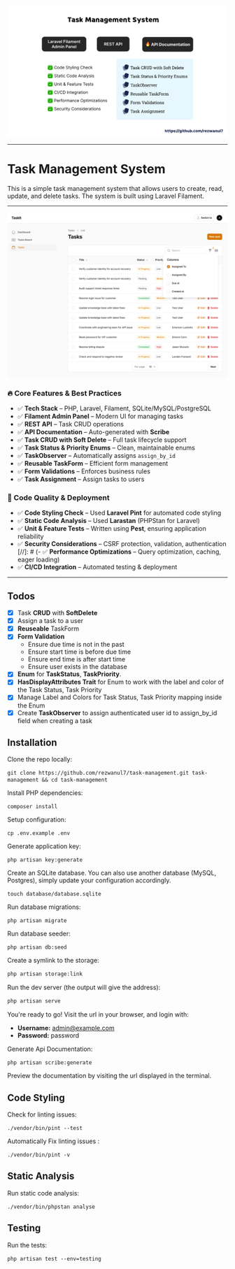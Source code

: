 ![Intro](docs/intro.png)

---

# Task Management System

This is a simple task management system that allows users to create, read, update, and delete tasks. The system is built
using Laravel Filament.

---

![Filament Demo](docs/screencapture-task-listing.png)



### 🔥 Core Features & Best Practices

- ✅ **Tech Stack** – PHP, Laravel, Filament, SQLite/MySQL/PostgreSQL
- ✅ **Filament Admin Panel** – Modern UI for managing tasks
- ✅ **REST API** – Task CRUD operations
- ✅ **API Documentation** – Auto-generated with **Scribe**
- ✅ **Task CRUD with Soft Delete** – Full task lifecycle support
- ✅ **Task Status & Priority Enums** – Clean, maintainable enums
- ✅ **TaskObserver** – Automatically assigns `assign_by_id`
- ✅ **Reusable TaskForm** – Efficient form management
- ✅ **Form Validations** – Enforces business rules
- ✅ **Task Assignment** – Assign tasks to users

### 🚀 Code Quality & Deployment

- ✅ **Code Styling Check** – Used **Laravel Pint** for automated code styling
- ✅ **Static Code Analysis** – Used **Larastan** (PHPStan for Laravel)
- ✅ **Unit & Feature Tests** – Written using **Pest**, ensuring application reliability
- ✅ **Security Considerations** – CSRF protection, validation, authentication
[//]: # (- ✅ **Performance Optimizations** – Query optimization, caching, eager loading)
- ✅ **CI/CD Integration** – Automated testing & deployment


---


## Todos

- [x] Task **CRUD** with **SoftDelete**
- [x] Assign a task to a user
- [x] **Reuseable** TaskForm
- [x] **Form Validation**
    - Ensure due time is not in the past
    - Ensure start time is before due time
    - Ensure end time is after start time
    - Ensure user exists in the database
- [x] **Enum** for **TaskStatus**, **TaskPriority**.
- [x] **HasDisplayAttributes Trait** for Enum to work with the label and color of the Task Status, Task Priority
- [x] Manage Label and Colors for Task Status, Task Priority mapping inside the Enum
- [x] Create **TaskObserver** to assign authenticated user id to assign_by_id field when creating a task

## Installation

Clone the repo locally:

```shell
git clone https://github.com/rezwanul7/task-management.git task-management && cd task-management
```

Install PHP dependencies:

```shell
composer install
```

Setup configuration:

```shell
cp .env.example .env
```

Generate application key:

```shell
php artisan key:generate
```

Create an SQLite database. You can also use another database (MySQL, Postgres), simply update your configuration
accordingly.

```shell
touch database/database.sqlite
```

Run database migrations:

```shell
php artisan migrate
```

Run database seeder:

```shell
php artisan db:seed
```

Create a symlink to the storage:

```sh
php artisan storage:link
```

Run the dev server (the output will give the address):

```sh
php artisan serve
```

You're ready to go! Visit the url in your browser, and login with:

- **Username:** admin@example.com
- **Password:** password


Generate Api Documentation:

```shell
php artisan scribe:generate
```

Preview the documentation by visiting the url displayed in the terminal.

## Code Styling
Check for linting issues:

```shell
./vendor/bin/pint --test
```

Automatically Fix linting issues :

```shell
./vendor/bin/pint -v
```

## Static Analysis
Run static code analysis:

```shell
./vendor/bin/phpstan analyse
```

## Testing
Run the tests:

```shell
php artisan test --env=testing
```
